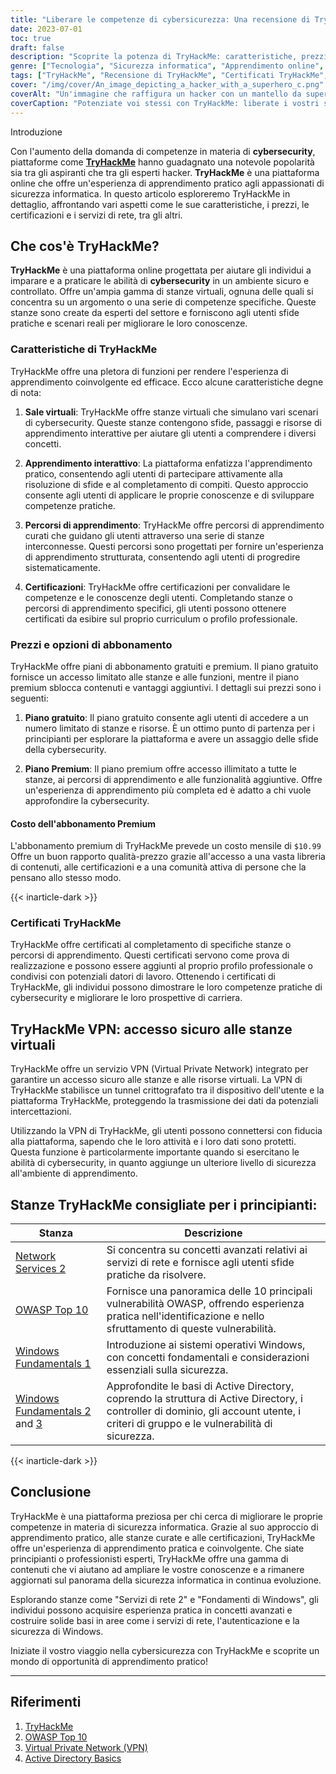 ```yaml
---
title: "Liberare le competenze di cybersicurezza: Una recensione di TryHackMe"
date: 2023-07-01
toc: true
draft: false
description: "Scoprite la potenza di TryHackMe: caratteristiche, prezzi, certificazioni, servizi di rete e altro ancora, che vi permetteranno di padroneggiare le competenze di cybersecurity."
genre: ["Tecnologia", "Sicurezza informatica", "Apprendimento online", "Hacking etico", "Sicurezza di rete", "Laboratori virtuali", "Certificazioni", "Percorsi di apprendimento", "Esperienza pratica", "Recensione di TryHackMe"]
tags: ["TryHackMe", "Recensione di TryHackMe", "Certificati TryHackMe", "Prezzi di TryHackMe", "TryHackMe Servizi di rete 2", "Abbonamento a TryHackMe", "Bypass di autenticazione di TryHackMe", "Inclusione dei file di TryHackMe", "Prova di OWASP Top 10 di TryHackMe", "TryHackMe VPN", "TryHackMe Fondamenti di Windows 1", "TryHackMe Active Directory", "TryHackMe Basi di Active Directory", "Risposte di TryHackMe", "TryHackMe Fondamenti di Linux Parte 3", "Logo TryHackMe", "TryHackMe Mitre", "TryHackMe Splunk", "Iniezione SQL di TryHackMe", "Supporto TryHackMe", "Strumenti di intelligence sulle minacce di TryHackMe", "Vulnerabilità di caricamento di TryHackMe", "TryHackMe Camminare un'applicazione", "TryHackMe Fondamenti di Windows 2", "TryHackMe Fondamenti di Windows 3", "TryHackMe Blu", "Passaggio a TryHackMe Blue"]
cover: "/img/cover/An_image_depicting_a_hacker_with_a_superhero_c.png"
coverAlt: "Un'immagine che raffigura un hacker con un mantello da supereroe, che simboleggia l'empowerment ottenuto grazie alla formazione sulla sicurezza informatica di TryHackMe."
coverCaption: "Potenziate voi stessi con TryHackMe: liberate i vostri superpoteri di sicurezza informatica"
---
```

 Introduzione

Con l'aumento della domanda di competenze in materia di **cybersecurity**, piattaforme come [**TryHackMe**](https://tryhackme.com/signup?referrer=5f651e437af6815dfbc2ab56) hanno guadagnato una notevole popolarità sia tra gli aspiranti che tra gli esperti hacker. **TryHackMe** è una piattaforma online che offre un'esperienza di apprendimento pratico agli appassionati di sicurezza informatica. In questo articolo esploreremo TryHackMe in dettaglio, affrontando vari aspetti come le sue caratteristiche, i prezzi, le certificazioni e i servizi di rete, tra gli altri.

## Che cos'è TryHackMe?

**TryHackMe** è una piattaforma online progettata per aiutare gli individui a imparare e a praticare le abilità di **cybersecurity** in un ambiente sicuro e controllato. Offre un'ampia gamma di stanze virtuali, ognuna delle quali si concentra su un argomento o una serie di competenze specifiche. Queste stanze sono create da esperti del settore e forniscono agli utenti sfide pratiche e scenari reali per migliorare le loro conoscenze.

### Caratteristiche di TryHackMe

TryHackMe offre una pletora di funzioni per rendere l'esperienza di apprendimento coinvolgente ed efficace. Ecco alcune caratteristiche degne di nota:

1. **Sale virtuali**: TryHackMe offre stanze virtuali che simulano vari scenari di cybersecurity. Queste stanze contengono sfide, passaggi e risorse di apprendimento interattive per aiutare gli utenti a comprendere i diversi concetti.

2. **Apprendimento interattivo**: La piattaforma enfatizza l'apprendimento pratico, consentendo agli utenti di partecipare attivamente alla risoluzione di sfide e al completamento di compiti. Questo approccio consente agli utenti di applicare le proprie conoscenze e di sviluppare competenze pratiche.

3. **Percorsi di apprendimento**: TryHackMe offre percorsi di apprendimento curati che guidano gli utenti attraverso una serie di stanze interconnesse. Questi percorsi sono progettati per fornire un'esperienza di apprendimento strutturata, consentendo agli utenti di progredire sistematicamente.

4. **Certificazioni**: TryHackMe offre certificazioni per convalidare le competenze e le conoscenze degli utenti. Completando stanze o percorsi di apprendimento specifici, gli utenti possono ottenere certificati da esibire sul proprio curriculum o profilo professionale.

### Prezzi e opzioni di abbonamento

TryHackMe offre piani di abbonamento gratuiti e premium. Il piano gratuito fornisce un accesso limitato alle stanze e alle funzioni, mentre il piano premium sblocca contenuti e vantaggi aggiuntivi. I dettagli sui prezzi sono i seguenti:

1. **Piano gratuito**: Il piano gratuito consente agli utenti di accedere a un numero limitato di stanze e risorse. È un ottimo punto di partenza per i principianti per esplorare la piattaforma e avere un assaggio delle sfide della cybersecurity.

2. **Piano Premium**: Il piano premium offre accesso illimitato a tutte le stanze, ai percorsi di apprendimento e alle funzionalità aggiuntive. Offre un'esperienza di apprendimento più completa ed è adatto a chi vuole approfondire la cybersecurity.

#### Costo dell'abbonamento Premium

L'abbonamento premium di TryHackMe prevede un costo mensile di `$10.99` Offre un buon rapporto qualità-prezzo grazie all'accesso a una vasta libreria di contenuti, alle certificazioni e a una comunità attiva di persone che la pensano allo stesso modo.

{{< inarticle-dark >}}

### Certificati TryHackMe

TryHackMe offre certificati al completamento di specifiche stanze o percorsi di apprendimento. Questi certificati servono come prova di realizzazione e possono essere aggiunti al proprio profilo professionale o condivisi con potenziali datori di lavoro. Ottenendo i certificati di TryHackMe, gli individui possono dimostrare le loro competenze pratiche di cybersecurity e migliorare le loro prospettive di carriera.

## TryHackMe VPN: accesso sicuro alle stanze virtuali

TryHackMe offre un servizio VPN (Virtual Private Network) integrato per garantire un accesso sicuro alle stanze e alle risorse virtuali. La VPN di TryHackMe stabilisce un tunnel crittografato tra il dispositivo dell'utente e la piattaforma TryHackMe, proteggendo la trasmissione dei dati da potenziali intercettazioni.

Utilizzando la VPN di TryHackMe, gli utenti possono connettersi con fiducia alla piattaforma, sapendo che le loro attività e i loro dati sono protetti. Questa funzione è particolarmente importante quando si esercitano le abilità di cybersecurity, in quanto aggiunge un ulteriore livello di sicurezza all'ambiente di apprendimento.

## Stanze TryHackMe consigliate per i principianti:

| Stanza | Descrizione |
|------------------------------------|------------------------------------------------------------------------------------------------------------------------------------------|
| [Network Services 2 ](https://tryhackme.com/room/networkservices2)                | Si concentra su concetti avanzati relativi ai servizi di rete e fornisce agli utenti sfide pratiche da risolvere.                             |
| [OWASP Top 10](https://tryhackme.com/room/owasptop102021)           | Fornisce una panoramica delle 10 principali vulnerabilità OWASP, offrendo esperienza pratica nell'identificazione e nello sfruttamento di queste vulnerabilità. | |
| [Windows Fundamentals 1  ](https://tryhackme.com/room/windowsfundamentals1xbx)           | Introduzione ai sistemi operativi Windows, con concetti fondamentali e considerazioni essenziali sulla sicurezza.                       |
| [Windows Fundamentals 2](https://tryhackme.com/room/windowsfundamentals2x0x) and [3](https://tryhackme.com/room/windowsfundamentals3xzx)       | Approfondite le basi di Active Directory, coprendo la struttura di Active Directory, i controller di dominio, gli account utente, i criteri di gruppo e le vulnerabilità di sicurezza.                    |


{{< inarticle-dark >}}

## Conclusione

TryHackMe è una piattaforma preziosa per chi cerca di migliorare le proprie competenze in materia di sicurezza informatica. Grazie al suo approccio di apprendimento pratico, alle stanze curate e alle certificazioni, TryHackMe offre un'esperienza di apprendimento pratica e coinvolgente. Che siate principianti o professionisti esperti, TryHackMe offre una gamma di contenuti che vi aiutano ad ampliare le vostre conoscenze e a rimanere aggiornati sul panorama della sicurezza informatica in continua evoluzione.

Esplorando stanze come "Servizi di rete 2" e "Fondamenti di Windows", gli individui possono acquisire esperienza pratica in concetti avanzati e costruire solide basi in aree come i servizi di rete, l'autenticazione e la sicurezza di Windows.

Iniziate il vostro viaggio nella cybersicurezza con TryHackMe e scoprite un mondo di opportunità di apprendimento pratico!

______

## Riferimenti

1. [TryHackMe](https://tryhackme.com/signup?referrer=5f651e437af6815dfbc2ab56)
2. [OWASP Top 10](https://owasp.org/www-project-top-ten/)
3. [Virtual Private Network (VPN)](https://en.wikipedia.org/wiki/Virtual_private_network)
4. [Active Directory Basics](https://docs.microsoft.com/en-us/windows-server/identity/ad-ds/get-started/virtual-dc/active-directory-domain-services-overview)
